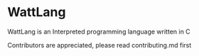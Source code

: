 # WattLang
WattLang is an Interpreted programming language written in C

Contributors are appreciated, please read contributing.md first
